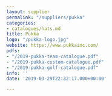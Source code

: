 ```yaml
---
layout: supplier
permalink: "/suppliers/pukka"
categories:
- catalogues/hats.md
title: Pukka
logo: "/pukka-logo.jpg"
website: https://www.pukkainc.com/
pdfs:
- "/2019-pukka-team-catalogue.pdf"
- "/2019-pukka-custom-catalogue.pdf"
- "/2019-pukka-golf-catalogue.pdf"
info: ''
date: '2019-03-29T22:32:17.000+00:00'

---
```

